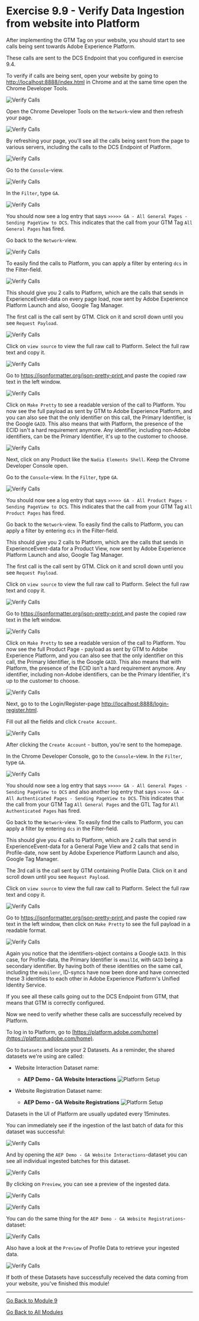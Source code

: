 # Exercise 9.9 - Verify Data Ingestion from website into Platform

After implementing the GTM Tag on your website, you should start to see calls being sent towards Adobe Experience Platform.

These calls are sent to the DCS Endpoint that you configured in exercise 9.4.

To verify if calls are being sent, open your website by going to [http://localhost:8888/index.html](http://localhost:8888/index.html) in Chrome and at the same time open the Chrome Developer Tools.

![Verify Calls](./images/devtools.png)

Open the Chrome Developer Tools on the ``Network``-view and then refresh your page.

![Verify Calls](./images/sitedevtools.png)

By refreshing your page, you'll see all the calls being sent from the page to various servers, including the calls to the DCS Endpoint of Platform.

![Verify Calls](./images/sitecalls.png)

Go to the ``Console``-view.

![Verify Calls](./images/sitecallsconsole.png)

In the ``Filter``, type ``GA``.

![Verify Calls](./images/sitecallsconsolega.png)

You should now see a log entry that says ``>>>>> GA - All General Pages - Sending PageView to DCS``. This indicates that the call from your GTM Tag ``All General Pages`` has fired.

Go back to the ``Network``-view.

![Verify Calls](./images/sitecalls.png)

To easily find the calls to Platform, you can apply a filter by entering ``dcs`` in the Filter-field.

![Verify Calls](./images/dcsfilter.png)

This should give you 2 calls to Platform, which are the calls that sends in ExperienceEvent-data on every page load, now sent by Adobe Experience Platform Launch and also, Google Tag Manager.

The first call is the call sent by GTM. Click on it and scroll down until you see ``Request Payload``.

![Verify Calls](./images/payload.png)

Click on ``view source`` to view the full raw call to Platform. Select the full raw text and copy it.

![Verify Calls](./images/rawcall.png)

Go to [https://jsonformatter.org/json-pretty-print
](https://jsonformatter.org/json-pretty-print
) and paste the copied raw text in the left window.

![Verify Calls](./images/makepretty.png)

Click on ``Make Pretty`` to see a readable version of the call to Platform. You now see the full payload as sent by GTM to Adobe Experience Platform, and you can also see that the only identifier on this call, the Primary Identifier, is the Google ``GAID``. This also means that with Platform, the presence of the ECID isn't a hard requirement anymore. Any identifier, including non-Adobe identifiers, can be the Primary Identifier, it's up to the customer to choose.

![Verify Calls](./images/prettycall.png)

Next, click on any Product like the ``Nadia Elements Shell``. Keep the Chrome Developer Console open.

Go to the ``Console``-view. In the ``Filter``, type ``GA``.

![Verify Calls](./images/sitecallsconsolegapp.png)

You should now see a log entry that says ``>>>>> GA - All Product Pages - Sending PageView to DCS``. This indicates that the call from your GTM Tag ``All Product Pages`` has fired.

Go back to the ``Network``-view. To easily find the calls to Platform, you can apply a filter by entering ``dcs`` in the Filter-field.

This should give you 2 calls to Platform, which are the calls that sends in ExperienceEvent-data for a Product View, now sent by Adobe Experience Platform Launch and also, Google Tag Manager.

The first call is the call sent by GTM. Click on it and scroll down until you see ``Request Payload``.

Click on ``view source`` to view the full raw call to Platform. Select the full raw text and copy it.

![Verify Calls](./images/rawcallpp.png)

Go to [https://jsonformatter.org/json-pretty-print
](https://jsonformatter.org/json-pretty-print
) and paste the copied raw text in the left window.

![Verify Calls](./images/makepretty.png)

Click on ``Make Pretty`` to see a readable version of the call to Platform. You now see the full Product Page - payload as sent by GTM to Adobe Experience Platform, and you can also see that the only identifier on this call, the Primary Identifier, is the Google ``GAID``. This also means that with Platform, the presence of the ECID isn't a hard requirement anymore. Any identifier, including non-Adobe identifiers, can be the Primary Identifier, it's up to the customer to choose.

![Verify Calls](./images/prettycallpp.png)

Next, go to to the Login/Register-page [http://localhost:8888/login-register.html](http://localhost:8888/login-register.html).

Fill out all the fields and click ``Create Account``.

![Verify Calls](./images/createaccount.png)

After clicking the ``Create Account`` - button, you're sent to the homepage.

In the Chrome Developer Console, go to the ``Console``-view. In the ``Filter``, type ``GA``.

![Verify Calls](./images/sitecallsconsolegauth.png)

You should now see a log entry that says ``>>>>> GA - All General Pages - Sending PageView to DCS`` and also another log entry that says ``>>>>> GA - All Authenticated Pages - Sending PageView to DCS``. This indicates that the call from your GTM Tag ``All General Pages`` and the GTL Tag for ``All Authenticated Pages`` has fired.

Go back to the ``Network``-view. To easily find the calls to Platform, you can apply a filter by entering ``dcs`` in the Filter-field.

This should give you 4 calls to Platform, which are 2 calls that send in ExperienceEvent-data for a General Page View and 2 calls that send in Profile-date, now sent by Adobe Experience Platform Launch and also, Google Tag Manager.

The 3rd call is the call sent by GTM containing Profile Data. Click on it and scroll down until you see ``Request Payload``.

Click on ``view source`` to view the full raw call to Platform. Select the full raw text and copy it.

![Verify Calls](./images/rawcallauth.png)

Go to [https://jsonformatter.org/json-pretty-print
](https://jsonformatter.org/json-pretty-print
) and paste the copied raw text in the left window, then click on ``Make Pretty`` to see the full payload in a readable format.

![Verify Calls](./images/prettyprofile.png)

Again you notice that the identifiers-object contains a Google ``GAID``. In this case, for Profile-data, the Primary Identifier is ``emailId``, with ``GAID`` being a secondary identifier. By having both of these identities on the same call, including the ``mobilenr``, ID-syncs have now been done and have connected these 3 identities to each other in Adobe Experience Platform's Unified Identity Service.

If you see all these calls going out to the DCS Endpoint from GTM, that means that GTM is correctly configured.

Now we need to verify whether these calls are successfully received by Platform.

To log in to Platform, go to [https://platform.adobe.com/home](https://platform.adobe.com/home).

Go to ``Datasets`` and locate your 2 Datasets. As a reminder, the shared datasets we're using are called:

* Website Interaction Dataset name:
  
  * **AEP Demo - GA Website Interactions**
      ![Platform Setup](./images/ee.png)

* Website Registration Dataset name:
  
  * **AEP Demo - GA Website Registrations**
      ![Platform Setup](./images/p.png)

Datasets in the UI of Platform are usually updated every 15minutes.

You can immediately see if the ingestion of the last batch of data for this dataset was successful:

![Verify Calls](./images/datasetstatus.png)

And by opening the ``AEP Demo - GA Website Interactions``-dataset you can see all individual ingested batches for this dataset.

![Verify Calls](./images/alleebatches.png)

By clicking on ``Preview``, you can see a preview of the ingested data.

![Verify Calls](./images/previewbtn.png)

![Verify Calls](./images/eepreview.png)

You can do the same thing for the ``AEP Demo - GA Website Registrations``- dataset:

![Verify Calls](./images/profilebatches.png)

Also have a look at the ``Preview`` of Profile Data to retrieve your ingested data.

![Verify Calls](./images/profilepreviewdata.png)

If both of these Datasets have successfully received the data coming from your website, you've finished this module!

---

[Go Back to Module 9](./README.md)

[Go Back to All Modules](./../../README.md)
